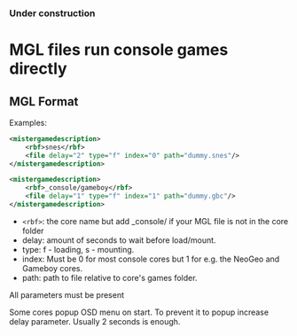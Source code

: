 ### **Under construction**


# MGL files run console games directly

## MGL Format

Examples:

```xml
<mistergamedescription>
	<rbf>snes</rbf>
	<file delay="2" type="f" index="0" path="dummy.snes"/>
</mistergamedescription>
```


```xml
<mistergamedescription>
	<rbf>_console/gameboy</rbf>
	<file delay="1" type="f" index="1" path="dummy.gbc"/>
</mistergamedescription>
```

* `<rbf>`: the core name but add _console/ if your MGL file is not in the core folder
* delay: amount of seconds to wait before load/mount.
* type:  f - loading, s - mounting.
* index: Must be 0 for most console cores but 1 for e.g. the NeoGeo and Gameboy cores.
* path:  path to file relative to core's games folder.

All parameters must be present

Some cores popup OSD menu on start. To prevent it to popup increase delay parameter. 
Usually 2 seconds is enough.
